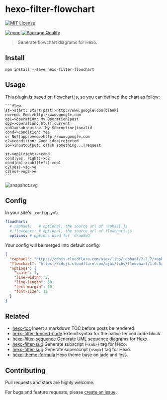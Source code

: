 # hexo-filter-flowchart

[![MIT License](https://img.shields.io/badge/license-MIT_License-green.svg?style=flat-square)](https://github.com/bubkoo/hexo-filter-flowchart/blob/master/LICENSE)

[![npm:](https://img.shields.io/npm/v/hexo-filter-flowchart.svg?style=flat-square)](https://www.npmjs.com/packages/hexo-filter-flowchart)
[![Package Quality](http://npm.packagequality.com/shield/hexo-filter-flowchart.svg)](http://packagequality.com/#?package=hexo-filter-flowchart)

> Generate flowchart diagrams for Hexo.

## Install

```
npm install --save hexo-filter-flowchart
```

## Usage

This plugin is based on [flowchart.js](https://github.com/adrai/flowchart.js), so you can defined the chart as follow: 

    ```flow
    st=>start: Start|past:>http://www.google.com[blank]
    e=>end: End:>http://www.google.com
    op1=>operation: My Operation|past
    op2=>operation: Stuff|current
    sub1=>subroutine: My Subroutine|invalid
    cond=>condition: Yes
    or No?|approved:>http://www.google.com
    c2=>condition: Good idea|rejected
    io=>inputoutput: catch something...|request
    
    st->op1(right)->cond
    cond(yes, right)->c2
    cond(no)->sub1(left)->op1
    c2(yes)->io->e
    c2(no)->op2->e
    ```

![snapshot.svg](https://cdn.rawgit.com/bubkoo/hexo-filter-flowchart/master/snapshot.svg)

## Config

In your site's `_config.yml`:

```yaml
flowchart:
  # raphael:   # optional, the source url of raphael.js
  # flowchart: # optional, the source url of flowchart.js
  options: # options used for `drawSVG`
```

Your config will be merged into default config:

```json
{
  "raphael": "https://cdnjs.cloudflare.com/ajax/libs/raphael/2.2.7/raphael.min.js",
  "flowchart": "https://cdnjs.cloudflare.com/ajax/libs/flowchart/1.6.5/flowchart.min.js",
  "options": {
    "scale": 1,
    "line-width": 2,
    "line-length": 50,
    "text-margin": 10,
    "font-size": 12
  }
}
```

## Related

- [hexo-toc](https://github.com/bubkoo/hexo-toc) Insert a markdown TOC before posts be rendered.
- [hexo-filter-fenced-code](https://github.com/bubkoo/hexo-filter-fenced-code) Extend syntax for the native fenced code block.
- [hexo-filter-sequence](https://github.com/bubkoo/hexo-filter-sequence) Generate UML sequence diagrams for Hexo.
- [hexo-filter-sub](https://github.com/bubkoo/hexo-filter-sub) Generate subscript (`<sub>`) tag for Hexo.
- [hexo-filter-sup](https://github.com/bubkoo/hexo-filter-sup) Generate superscript (`<sup>`) tag for Hexo.
- [hexo-theme-formula](https://github.com/bubkoo/hexo-theme-formula) Hexo theme base on jade and less. 

## Contributing

Pull requests and stars are highly welcome.

For bugs and feature requests, please [create an issue](https://github.com/bubkoo/hexo-filter-flowchart/issues/new).
